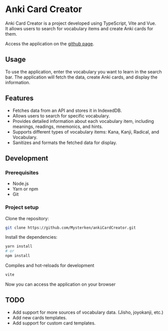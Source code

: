 # Anki Card Creator

Anki Card Creator is a project developed using TypeScript, Vite and Vue.  
It allows users to search for vocabulary items and create Anki cards for them.

Access the application on the [github page](https://mysterken.github.io/ankiCardCreator/).

## Usage

To use the application, enter the vocabulary you want to learn in the search bar. The application will fetch the data,
create Anki cards, and display the information.

## Features

- Fetches data from an API and stores it in IndexedDB.
- Allows users to search for specific vocabulary.
- Provides detailed information about each vocabulary item, including meanings, readings, mnemonics, and hints.
- Supports different types of vocabulary items: Kana, Kanji, Radical, and Vocabulary.
- Sanitizes and formats the fetched data for display.

## Development

### Prerequisites
- Node.js
- Yarn or npm
- Git

### Project setup

Clone the repository:
```bash
git clone https://github.com/Mysterken/ankiCardCreator.git
```

Install the dependencies:
```bash
yarn install
# or
npm install
```

Compiles and hot-reloads for development
```bash
vite
```

Now you can access the application on your browser

## TODO

- Add support for more sources of vocabulary data. (Jisho, joyokanji, etc.)
- Add new cards templates.
- Add support for custom card templates.
